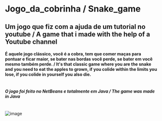 # Jogo_da_cobrinha / Snake_game

## Um jogo que fiz com a ajuda de um tutorial no youtube / A game that i made with the help of a Youtube channel

#### É aquele jogo clássico, você é a cobra, tem que comer maças para pontuar e ficar maior, se bater nas bordas você perde, se bater em você mesmo também perde. / It's that classic game where you are the snake and you need to eat the apples to grown, if you colide within the limits you lose, if you colide in yourself you also die. 
#

##### O jogo foi feito no NetBeans e totalmente em Java / The game was made in Java
#

![image](https://user-images.githubusercontent.com/75546113/113011390-2212ca00-9150-11eb-9ce6-942574f4c1c8.png)
